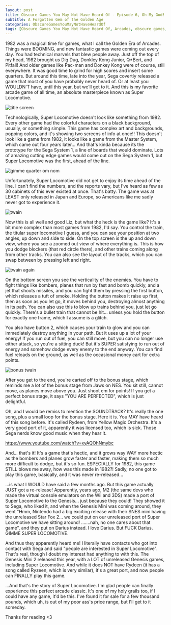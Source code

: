 ```yaml
---
layout: post
title: Obscure Games You May Not Have Heard Of - Episode 6, Oh My God!
subtitle: A Forgotten Gem of the Golden Age
categories: ObscureGamesYouMayNotHaveHeardOf
tags: [Obscure Games You May Not Have Heard Of, Arcades, obscure games, Super Locomotive]
---
```



1982 was a magical time for games, what I call the Golden Era of Arcades. Things were BOOMING, and new fantastic games were coming out every day. You had technical marvels that blew people away. Just off the top of my head, 1982 brought us Dig Dug, Donkley Kong Junior, Q*Bert, and Pitfall! And older games like Pac-man and Donkey Kong were of course, still everywhere. It was good time to grind for high scores and insert some quarters. But around this time, late into the year, Sega covertly released a game that most of you have probably never heard of. Or at least you WOULDN'T have, until this year, but we'll get to it. And this is my favorite arcade game of all time, an absolute masterpiece known as Super Locomotive.

<img src="https://i.imgur.com/yYnEnWH.png" alt="title screen">

Technologically, Super Locomotive doesn't look like something from 1982. Every other game had the colorful characters on a black background, usually, or something simple. This game has complex art and backgrounds, popping colors, and it's showing two screens of info at once!! This doesn't look like a game from 1982, it looks like a game from the Master System, which came out four years later... And that's kinda because its the prototype for the Sega System 1, a line of boards that would dominate. Lots of amazing cutting edge games would come out on the Sega System 1, but Super Locomotive was the first, ahead of the line.

<img src="https://i.imgur.com/T9cdbW0.png" alt="gimme quarter om nom">

Unfortunately, Super Locomotive did not get to enjoy its time ahead of the line. I can't find the numbers, and the reports vary, but I've heard as few as 30 cabinets of this ever existed at once. That's batty. The game was at LEAST only released in Japan and Europe, so Americans like me sadly never got to experience it.


<img src="https://i.imgur.com/Q2eDQvh.png" alt="twain">

Now this is all well and good Liz, but what the heck is the game like? It's a bit more complex than most games from 1982, I'd say. You control the train, the titular super locomotive I guess, and you can see your position at two angles, up down and side to side. On the top screen is the up and down view, where you see a zoomed out view of where everything is. This is how you dodge blockers (that red circle there), and other trains coming along from other tracks. You can also see the layout of the tracks, which you can swap between by pressing left and right.

<img src="https://i.imgur.com/PJJskYd.png" alt="twain again">

On the bottom screen you see the verticality of the enemies. You have to fight things like bombers, planes that run by fast and bomb quickly, and a jet that shoots missiles, and you can fight them by pressing the first button, which releases a tuft of smoke. Holding the button makes it raise up first, then as soon as you let go, it moves behind you, destroying almost anything in its path. You can also use this to blow up trains behind you, just let go quickly. There's a bullet train that cannot be hit... unless you hold the button for exactly one frame, which I assume is a glitch.

You also have button 2, which causes your train to glow and you can immediately destroy anything in your path. But it uses up a lot of your energy! If you run out of fuel, you can still move, but you can no longer use either attack, so you're a sitting duck! But it's SUPER satisfying to run out of energy and somehow dodge every enemy to the end anyway. You can find fuel reloads on the ground, as well as the occasional money cart for extra points.

<img src="https://i.imgur.com/rjaDNuT.png" alt="bonus twain">

After you get to the end, you're carted off to the bonus stage, which reminds me a lot of the bonus stage from Jaws on NES. You sit still, cannot move, as planes move above you. Just shoot em for points! If you get a perfect bonus stage, it says "YOU ARE PERFECTED", which is just delightful.

Oh, and I would be remiss to mention the SOUNDTRACK? It's really the one song, plus a small loop for the bonus stage. Here it is. You MAY have heard of this song before. It's called Rydeen, from Yellow Magic Orchestra. It's a very good port of it, apparently it was licensed too, which is sick. Those Sega nerds know good music when they hear it.

https://www.youtube.com/watch?v=xyAQOhNmybc

And... that's it! It's a game that's hectic, and it grows way WAY more hectic as the bombers and planes grow faster and faster, making them so much more difficult to dodge, but it's so fun. ESPECIALLY for 1982, this game STILL blows me away, how was this made in 1982?! Sadly, no one got to play this game, basically, and it was never re-released...

...is what I WOULD have said a few months ago. But this game actually JUST got a re-release! Apparently, years ago, M2 (the same devs who made the virtual console emulators on the Wii and 3DS) made a port of Super Locomotive to the Genesis... just because they could! They showed it to Sega, who liked it, and when the Genesis Mini was coming around, they went "Hmm, Nintendo had a big exciting release with their SNES mini having the unreleased Star Fox 2... we could put on our unreleased port of Super Locomotive we have sitting around! .......nah, no one cares about that game", and they put on Darius instead. I love Darius. But FUCK Darius. GIMME SUPER LOCOMOTIVE.

And thus they apparently heard me! I literally have contacts who got into contact with Sega and said "people are interested in Super Locomotive". That's real, though I doubt my interest had anything to with this. The Genesis Mini 2 released this year, with a LOT of unreleased Genesis games, including Super Locomotive. And while it does NOT have Rydeen (it has a song called Ryzeen, which is very similar), it's a great port, and now people can FINALLY play this game.

...And that's the story of Super Locomotive. I'm glad people can finally experience this perfect arcade classic. It's one of my holy grails too, if I could have any game, it'd be this. I've found it for sale for a few thousand pounds, which uh, is out of my poor ass's price range, but I'll get to it someday.

Thanks for reading <3